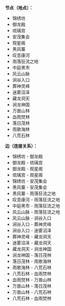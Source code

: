 **节点（地点）：**

  - 锦绣坊
  - 御龙殿
  - 琉璃宫
  - 安茂集会
  - 观星阁
  - 黑风寨
  - 叹息康河
  - 雨落狂流之地
  - 中庭黑市
  - 风云山脉
  - 涧谷入口
  - 葬神灵峰
  - 迷雾沼泽
  - 藏龙洞天
  - 涧龙神国
  - 万兽山林
  - 血雨焚林
  - 落日茂林
  - 雨歌海林
  - 八荒石林


**边（连接关系）：**

  - 锦绣坊 - 御龙殿
  - 御龙殿 - 琉璃宫
  - 御龙殿 - 观星阁
  - 琉璃宫 - 观星阁
  - 锦绣坊 - 安茂集会
  - 黑风寨 - 安茂集会
  - 黑风寨 - 雨落狂流之地
  - 叹息康河 - 雨落狂流之地
  - 中庭黑市 - 雨落狂流之地
  - 风云山脉 - 雨落狂流之地
  - 风云山脉 - 涧谷入口
  - 涧谷入口 - 葬神灵峰
  - 涧谷入口 - 迷雾沼泽
  - 葬神灵峰 - 藏龙洞天
  - 迷雾沼泽 - 藏龙洞天
  - 藏龙洞天 - 涧龙神国
  - 涧龙神国 - 落日茂林
  - 落日茂林 - 雨歌海林
  - 雨歌海林 - 八荒石林
  - 八荒石林 - 血雨焚林
  - 血雨焚林 - 万兽山林
  - 万兽山林 - 落日茂林
  - 万兽山林 - 八荒石林
  - 八荒石林 - 血雨焚林
